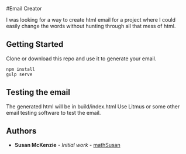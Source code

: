 #Email Creator

I was looking for a way to create html email for a project where I could easily change the words without hunting through all that mess of html.

## Getting Started

Clone or download this repo and use it to generate your email.
``` 
npm install
gulp serve
```

## Testing the email
The generated html will be in build/index.html
Use Litmus or some other email testing software to test the email.

## Authors

* **Susan McKenzie** - *Initial work* - [mathSusan](https://github.com/mathsusan)

